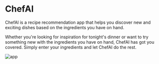 # ChefAI
ChefAI is a recipe recommendation app that helps you discover new and exciting dishes based on the ingredients you have on hand.

Whether you're looking for inspiration for tonight's dinner or want to try something new with the ingredients you have on hand, ChefAI has got you covered. Simply enter your ingredients and let ChefAI do the rest.

![app](https://user-images.githubusercontent.com/83416622/232274363-94d6da20-e585-49dc-aff7-9b6580753c66.gif)
